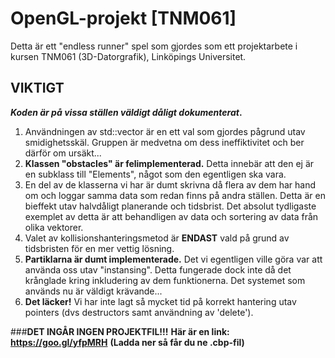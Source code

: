 # OpenGL-projekt [TNM061]

Detta är ett "endless runner" spel som gjordes som ett projektarbete i kursen TNM061 (3D-Datorgrafik), Linköpings Universitet.


## VIKTIGT

**_Koden är på vissa ställen väldigt dåligt dokumenterat_.**

  1. Användningen av std::vector är en ett val som gjordes pågrund utav smidighetsskäl. Gruppen är medvetna om dess ineffiktivitet och ber därför om ursäkt...
  2. **Klassen "obstacles" är felimplementerad.** Detta innebär att den ej är en subklass till "Elements", något som den egentligen ska vara.
  3. En del av de klasserna vi har är dumt skrivna då flera av dem har hand om och loggar samma data som redan finns på andra ställen. Detta är en bieffekt utav halvdåligt planerande och tidsbrist. Det absolut tydligaste exemplet av detta är att behandligen av data och sortering av data från olika vektorer. 
  4. Valet av kollisionshanteringsmetod är **ENDAST** vald på grund av tidsbristen för en mer vettig lösning.
  5. **Partiklarna är dumt implementerade.** Det vi egentligen ville göra var att använda oss utav "instansing". Detta fungerade dock inte då det krånglade kring inkludering av dem funktionerna. Det systemet som används nu är väldigt krävande...
  6. **Det läcker!** Vi har inte lagt så mycket tid på korrekt hantering utav pointers (dvs destructors samt användning av 'delete'). 



  
###**DET INGÅR INGEN PROJEKTFIL!!!**
**Här är en link: https://goo.gl/yfpMRH**
__(Ladda ner så får du ne .cbp-fil)__
